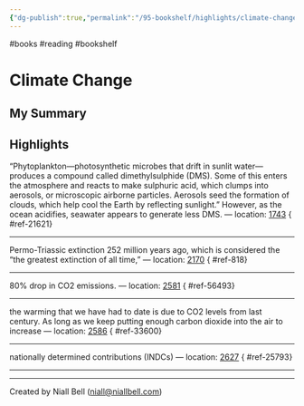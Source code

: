 ```yaml
---
{"dg-publish":true,"permalink":"/95-bookshelf/highlights/climate-change-by-joseph-romm/","hide":true,"noteIcon":"","created":"2024-10-30T13:24:17.000+00:00","updated":"2024-10-30T13:44:58.000+00:00"}
---
```


#books #reading #bookshelf

# Climate Change
## My Summary


## Highlights

“Phytoplankton—photosynthetic microbes that drift in sunlit water—produces a compound called dimethylsulphide (DMS). Some of this enters the atmosphere and reacts to make sulphuric acid, which clumps into aerosols, or microscopic airborne particles. Aerosols seed the formation of clouds, which help cool the Earth by reflecting sunlight.” However, as the ocean acidifies, seawater appears to generate less DMS. — location: [1743]()
{ #ref-21621}


---
Permo-Triassic extinction 252 million years ago, which is considered the “the greatest extinction of all time,” — location: [2170]()
{ #ref-818}


---
80% drop in CO2 emissions. — location: [2581]()
{ #ref-56493}


---
the warming that we have had to date is due to CO2 levels from last century. As long as we keep putting enough carbon dioxide into the air to increase — location: [2586]()
{ #ref-33600}


---
nationally determined contributions (INDCs) — location: [2627]()
{ #ref-25793}


---


---
Created by Niall Bell (niall@niallbell.com)
